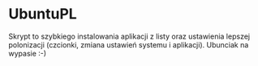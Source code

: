 # UbuntuPL
Skrypt to szybkiego instalowania aplikacji z listy oraz ustawienia lepszej polonizacji (czcionki, zmiana ustawień systemu i aplikacji). Ubunciak na wypasie :-)
